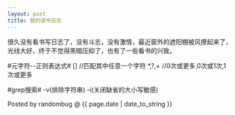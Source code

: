 ```yaml
---
layout: post 
title: 我的读书日志
---
```


很久没有看书写日志了，没有斗志，没有激情，最近窗外的遮阳棚被风撩起来了，光线大好，终于不觉得黑暗压抑了，也有了一些看书的兴致。


#元字符--正则表达式#
	[]		//匹配其中任意一个字符
	*,?,+		//0次或更多,0次或1次,1次或更多

#grep搜索#
	-v(排除字符串)
	-i(关闭缺省的大小写敏感)

Posted by randombug @ {{ page.date | date_to_string }}
